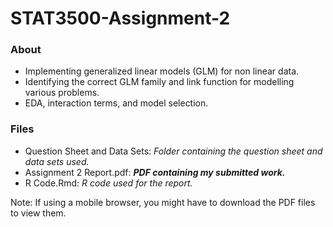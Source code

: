 # STAT3500-Assignment-2


### About
* Implementing generalized linear models (GLM) for non linear data.
* Identifying the correct GLM family and link function for modelling various problems.
* EDA, interaction terms, and model selection.


### Files
* Question Sheet and Data Sets: *Folder containing the question sheet and data sets used.*
* Assignment 2 Report.pdf: ***PDF containing my submitted work.***
* R Code.Rmd: *R code used for the report.*

Note: If using a mobile browser, you might have to download the PDF files to view them.
